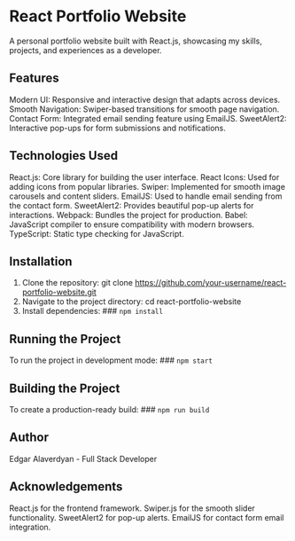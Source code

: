 # React Portfolio Website

A personal portfolio website built with React.js, showcasing my skills, projects, and experiences as a developer.

## Features
Modern UI: Responsive and interactive design that adapts across devices.
Smooth Navigation: Swiper-based transitions for smooth page navigation.
Contact Form: Integrated email sending feature using EmailJS.
SweetAlert2: Interactive pop-ups for form submissions and notifications.

## Technologies Used

React.js: Core library for building the user interface.
React Icons: Used for adding icons from popular libraries.
Swiper: Implemented for smooth image carousels and content sliders.
EmailJS: Used to handle email sending from the contact form.
SweetAlert2: Provides beautiful pop-up alerts for interactions.
Webpack: Bundles the project for production.
Babel: JavaScript compiler to ensure compatibility with modern browsers.
TypeScript: Static type checking for JavaScript.

## Installation

1.  Clone the repository: git clone https://github.com/your-username/react-portfolio-website.git
2. Navigate to the project directory: cd react-portfolio-website
3. Install dependencies: ### `npm install`

## Running the Project

To run the project in development mode: ### `npm start`

## Building the Project

To create a production-ready build: ### `npm run build`

## Author

Edgar Alaverdyan - Full Stack Developer

## Acknowledgements

React.js for the frontend framework.
Swiper.js for the smooth slider functionality.
SweetAlert2 for pop-up alerts.
EmailJS for contact form email integration.
